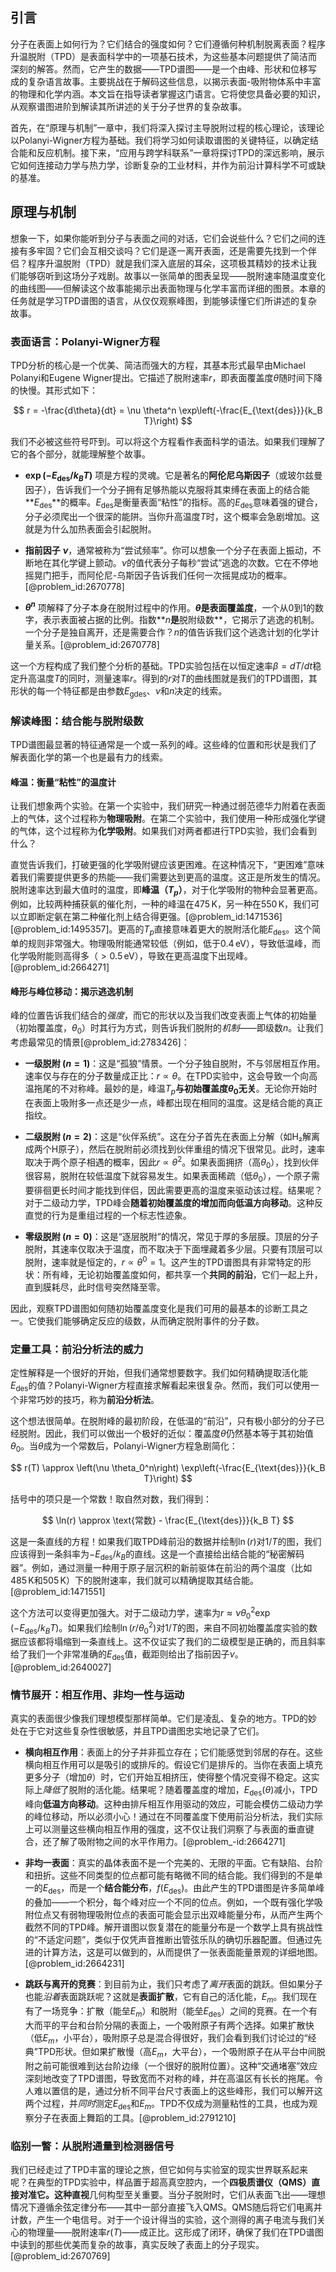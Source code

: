 ## 引言
分子在表面上如何行为？它们结合的强度如何？它们遵循何种机制脱离表面？程序升温脱附（TPD）是表面科学中的一项基石技术，为这些基本问题提供了简洁而深刻的解答。然而，它产生的数据——TPD谱图——是一个由峰、形状和位移写成的复杂语言故事。主要挑战在于解码这些信息，以揭示表面-吸附物体系中丰富的物理和化学内涵。本文旨在指导读者掌握这门语言。它将使您具备必要的知识，从观察谱图进阶到解读其所讲述的关于分子世界的复杂故事。

首先，在“原理与机制”一章中，我们将深入探讨主导脱附过程的核心理论，该理论以Polanyi-Wigner方程为基础。我们将学习如何读取谱图的关键特征，以确定结合能和反应机制。接下来，“应用与跨学科联系”一章将探讨TPD的深远影响，展示它如何连接动力学与热力学，诊断复杂的工业材料，并作为前沿计算科学不可或缺的基准。

## 原理与机制

想象一下，如果你能听到分子与表面之间的对话，它们会说些什么？它们之间的连接有多牢固？它们会互相交谈吗？它们是逐一离开表面，还是需要先找到一个伴侣？程序升温脱附（TPD）就是我们深入底层的耳朵，这项极其精妙的技术让我们能够窃听到这场分子戏剧。故事以一张简单的图表呈现——脱附速率随温度变化的曲线图——但解读这个故事能揭示出表面物理与化学丰富而详细的图景。本章的任务就是学习TPD谱图的语言，从仅仅观察峰图，到能够读懂它们所讲述的复杂故事。

### 表面语言：Polanyi-Wigner方程

TPD分析的核心是一个优美、简洁而强大的方程，其基本形式最早由Michael Polanyi和Eugene Wigner提出。它描述了脱附速率$r$，即表面覆盖度$\theta$随时间下降的快慢。其形式如下：

$$
r = -\frac{d\theta}{dt} = \nu \theta^n \exp\left(-\frac{E_{\text{des}}}{k_B T}\right)
$$

我们不必被这些符号吓到。可以将这个方程看作表面科学的语法。如果我们理解了它的各个部分，就能理解整个故事。

*   **$\exp(-E_{\text{des}}/k_B T)$** 项是方程的灵魂。它是著名的**阿伦尼乌斯因子**（或玻尔兹曼因子），告诉我们一个分子拥有足够热能以克服将其束缚在表面上的结合能**$E_{\text{des}}$**的概率。$E_{\text{des}}$是衡量表面“粘性”的指标。高的$E_{\text{des}}$意味着强的键合，分子必须爬出一个很深的能阱。当你升高温度$T$时，这个概率会急剧增加。这就是为什么加热表面会引起脱附。

*   **指前因子** **$\nu$**，通常被称为“尝试频率”。你可以想象一个分子在表面上振动，不断地在其化学键上颤动。$\nu$的值代表分子每秒“尝试”逃逸的次数。它在不停地摇晃门把手，而阿伦尼-乌斯因子告诉我们任何一次摇晃成功的概率。[@problem_id:2670778]

*   **$\theta^n$** 项解释了分子本身在脱附过程中的作用。**$\theta$**是**表面覆盖度**，一个从0到1的数字，表示表面被占据的比例。指数**$n$**是**脱附级数**，它揭示了逃逸的机制。一个分子是独自离开，还是需要合作？$n$的值告诉我们这个逃逸计划的化学计量关系。[@problem_id:2670778]

这一个方程构成了我们整个分析的基础。TPD实验包括在以恒定速率$\beta = dT/dt$稳定升高温度$T$的同时，测量速率$r$。得到的$r$对$T$的曲线图就是我们的TPD谱图，其形状的每一个特征都是由参数$E_{\text{g{des}}}$、$\nu$和$n$决定的线索。

### 解读峰图：结合能与脱附级数

TPD谱图最显著的特征通常是一个或一系列的峰。这些峰的位置和形状是我们了解表面化学的第一个也是最有力的线索。

#### 峰温：衡量“粘性”的温度计

让我们想象两个实验。在第一个实验中，我们研究一种通过弱范德华力附着在表面上的气体，这个过程称为**物理吸附**。在第二个实验中，我们使用一种形成强化学键的气体，这个过程称为**化学吸附**。如果我们对两者都进行TPD实验，我们会看到什么？

直觉告诉我们，打破更强的化学吸附键应该更困难。在这种情况下，“更困难”意味着我们需要提供更多的热能——我们需要达到更高的温度。这正是所发生的情况。脱附速率达到最大值时的温度，即**峰温（$T_p$）**，对于化学吸附的物种会显著更高。例如，比较两种捕获氨的催化剂，一种的峰温在$475 \, \text{K}$，另一种在$550 \, \text{K}$，我们可以立即断定氨在第二种催化剂上结合得更强。[@problem_id:1471536] [@problem_id:1495357]。更高的$T_p$直接意味着更大的脱附活化能$E_{\text{des}}$。这个简单的规则非常强大。物理吸附能通常较低（例如，低于$0.4 \, \text{eV}$），导致低温峰，而化学吸附能则高得多（$\gt 0.5 \, \text{eV}$），导致在更高温度下出现峰。[@problem_id:2664271]

#### 峰形与峰位移动：揭示逃逸机制

峰的位置告诉我们结合的*强度*，而它的形状以及当我们改变表面上气体的初始量（初始覆盖度，$\theta_0$）时其行为方式，则告诉我们脱附的*机制*——即级数$n$。让我们考虑最常见的情景[@problem_id:2783426]：

*   **一级脱附 ($n=1$)**：这是“孤狼”情景。一个分子独自脱附，不与邻居相互作用。速率仅与存在的分子数量成正比：$r \propto \theta$。在TPD实验中，这会导致一个向高温拖尾的不对称峰。最妙的是，峰温$T_p$**与初始覆盖度$\theta_0$无关**。无论你开始时在表面上吸附多一点还是少一点，峰都出现在相同的温度。这是结合能的真正指纹。

*   **二级脱附 ($n=2$)**：这是“伙伴系统”。这在分子首先在表面上分解（如H₂解离成两个H原子），然后在脱附前必须找到伙伴重组的情况下很常见。此时，速率取决于两个原子相遇的概率，因此$r \propto \theta^2$。如果表面拥挤（高$\theta_0$），找到伙伴很容易，脱附在较低温度下就容易发生。如果表面稀疏（低$\theta_0$），一个原子需要徘徊更长时间才能找到伴侣，因此需要更高的温度来驱动该过程。结果呢？对于二级动力学，TPD峰会**随着初始覆盖度的增加而向低温方向移动**。这种反直觉的行为是重组过程的一个标志性迹象。

*   **零级脱附 ($n=0$)**：这是“逐层脱附”的情况，常见于厚的多层膜。顶层的分子脱附，其速率仅取决于温度，而不取决于下面埋藏着多少层。只要有顶层可以脱附，速率就是恒定的，$r \propto \theta^0 = 1$。这产生的TPD谱图具有非常特定的形状：所有峰，无论初始覆盖度如何，都共享一个**共同的前沿**，它们一起上升，直到膜耗尽，此时信号突然降至零。

因此，观察TPD谱图如何随初始覆盖度变化是我们可用的最基本的诊断工具之一。它使我们能够确定反应的级数，从而确定脱附事件的分子数。

### 定量工具：前沿分析法的威力

定性解释是一个很好的开始，但我们通常想要数字。我们如何精确提取活化能$E_{\text{des}}$的值？Polanyi-Wigner方程直接求解看起来很复杂。然而，我们可以使用一个非常巧妙的技巧，称为**前沿分析法**。

这个想法很简单。在脱附峰的最初阶段，在低温的“前沿”，只有极小部分的分子已经脱附。因此，我们可以做出一个极好的近似：覆盖度$\theta$仍然基本等于其初始值$\theta_0$。当$\theta$成为一个常数后，Polanyi-Wigner方程急剧简化：

$$
r(T) \approx \left(\nu \theta_0^n\right) \exp\left(-\frac{E_{\text{des}}}{k_B T}\right)
$$

括号中的项只是一个常数！取自然对数，我们得到：

$$
\ln(r) \approx \text{常数} - \frac{E_{\text{des}}}{k_B T}
$$

这是一条直线的方程！如果我们取TPD峰前沿的数据并绘制$\ln(r)$对$1/T$的图，我们应该得到一条斜率为$-E_{\text{des}}/k_B$的直线。这是一个直接给出结合能的“秘密解码器”。例如，通过测量一种用于原子层沉积的新前驱体在前沿的两个温度（比如$485 \, \text{K}$和$505 \, \text{K}$）下的脱附速率，我们就可以精确提取其结合能。[@problem_id:1471551]

这个方法可以变得更加强大。对于二级动力学，速率为$r \approx \nu \theta_0^2 \exp(-E_{\text{des}}/k_B T)$。如果我们绘制$\ln(r/\theta_0^2)$对$1/T$的图，来自不同初始覆盖度实验的数据应该都将塌缩到一条直线上。这不仅证实了我们的二级模型是正确的，而且斜率给了我们一个非常准确的$E_{\text{des}}$值，截距则给出了指前因子$\nu$。[@problem_id:2640027]

### 情节展开：相互作用、非均一性与运动

真实的表面很少像我们理想模型那样简单。它们是凌乱、复杂的地方。TPD的妙处在于它对这些复杂性很敏感，并且TPD谱图忠实地记录了它们。

*   **横向相互作用**：表面上的分子并非孤立存在；它们能感觉到邻居的存在。这些横向相互作用可以是吸引的或排斥的。假设它们是排斥的。当你在表面上填充更多分子（增加$\theta$）时，它们开始互相挤压，使得整个情况变得不稳定。这实际上*降低*了脱附的活化能。结果呢？随着覆盖度的增加，$E_{\text{des}}(\theta)$减小，TPD峰向**低温方向移动**。这种由排斥相互作用驱动的效应，可能会模仿二级动力学的峰位移动，所以必须小心！通过在不同覆盖度下使用前沿分析法，我们实际上可以测量这些横向相互作用的强度，这不仅让我们洞察了与表面的垂直键合，还了解了吸附物之间的水平作用力。[@problem_-id:2664271]

*   **非均一表面**：真实的晶体表面不是一个完美的、无限的平面。它有缺陷、台阶和扭折。这些不同类型的位点都可能有略微不同的结合能。我们得到的不是单一的$E_{\text{des}}$，而是一个**结合能分布**，$f(E_{\text{des}})$。由此产生的TPD谱图是许多简单峰的叠加——一个积分，每个峰对应一个不同的位点。例如，一个既有强化学吸附位点又有弱物理吸附位点的表面可能会显示出双峰能量分布，从而产生两个截然不同的TPD峰。解开谱图以恢复潜在的能量分布是一个数学上具有挑战性的“不适定问题”，类似于仅凭声音推断出管弦乐队的确切乐器配置。但通过先进的计算方法，这是可以做到的，从而提供了一张表面能量景观的详细地图。[@problem_id:2664231]

*   **跳跃与离开的竞赛**：到目前为止，我们只考虑了*离开*表面的跳跃。但如果分子也能*沿着*表面跳跃呢？这就是**表面扩散**，它有自己的活化能，$E_m$。我们现在有了一场竞争：扩散（能垒$E_m$）和脱附（能垒$E_{\text{des}}$）之间的竞赛。在一个有大而平的平台和台阶分隔的表面上，一个吸附原子有两个选择。如果扩散快（低$E_m$，小平台），吸附原子总是混合得很好，我们会看到我们讨论过的“经典”TPD形状。但如果扩散慢（高$E_m$，大平台），一个吸附原子在从平台中间脱附之前可能很难到达台阶边缘（一个很好的脱附位置）。这种“交通堵塞”效应深刻地改变了TPD谱图，导致宽而不对称的峰，并在高温区有长长的拖尾。令人难以置信的是，通过分析不同平台尺寸表面上的这些峰形，我们可以解开这两个过程，并*同时*测定$E_{\text{des}}$和$E_m$。TPD不仅成为测量粘性的工具，也成为观察分子在表面上舞蹈的工具。[@problem_id:2791210]

### 临别一瞥：从脱附通量到检测器信号

我们已经走过了TPD丰富的理论之旅，但它如何与实验室的现实世界联系起来呢？在典型的TPD实验中，样品置于超高真空腔内，一个**四极质谱仪（QMS）**直接对准它。这种**直视**几何构型至关重要。当分子脱附时，它们从表面飞出——理想情况下遵循余弦定律分布——其中一部分直接飞入QMS。QMS随后将它们电离并计数，产生一个电信号。对于一个设计得当的实验，这个测得的离子电流与我们关心的物理量——脱附速率$r(T)$——成正比。这形成了闭环，确保了我们在TPD谱图中读到的那些优美而复杂的故事，真实反映了表面上的分子现实。[@problem_id:2670769]

